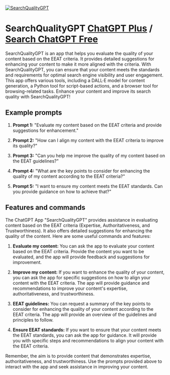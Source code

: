 
[![SearchQualityGPT](https://files.oaiusercontent.com/file-HERq1cH8oJg9yzvmQhmWtvRX?se=2123-10-16T06%3A18%3A50Z&sp=r&sv=2021-08-06&sr=b&rscc=max-age%3D31536000%2C%20immutable&rscd=attachment%3B%20filename%3Da33001f9-2272-4886-beae-30a087a1f309.png&sig=1oJ0y5/5NznjKz%2BpAmiE9l/jDZ4AxkfE2Rk5N8BCFoo%3D)](https://chat.openai.com/g/g-sUTYyc8J0-searchqualitygpt)

# SearchQualityGPT [ChatGPT Plus](https://chat.openai.com/g/g-sUTYyc8J0-searchqualitygpt) / [Search ChatGPT Free](https://gptcall.net/index.html#/?search=SearchQualityGPT)

SearchQualityGPT is an app that helps you evaluate the quality of your content based on the EEAT criteria. It provides detailed suggestions for enhancing your content to make it more aligned with the criteria. With SearchQualityGPT, you can ensure that your content meets the standards and requirements for optimal search engine visibility and user engagement. This app offers various tools, including a DALL·E model for content generation, a Python tool for script-based actions, and a browser tool for browsing-related tasks. Enhance your content and improve its search quality with SearchQualityGPT!

## Example prompts

1. **Prompt 1:** "Evaluate my content based on the EEAT criteria and provide suggestions for enhancement."

2. **Prompt 2:** "How can I align my content with the EEAT criteria to improve its quality?"

3. **Prompt 3:** "Can you help me improve the quality of my content based on the EEAT guidelines?"

4. **Prompt 4:** "What are the key points to consider for enhancing the quality of my content according to the EEAT criteria?"

5. **Prompt 5:** "I want to ensure my content meets the EEAT standards. Can you provide guidance on how to achieve that?"

## Features and commands

The ChatGPT App "SearchQualityGPT" provides assistance in evaluating content based on the EEAT criteria (Expertise, Authoritativeness, and Trustworthiness). It also offers detailed suggestions for enhancing the quality of the content. Here are some useful commands and features:

1. **Evaluate my content:** You can ask the app to evaluate your content based on the EEAT criteria. Provide the content you want to be evaluated, and the app will provide feedback and suggestions for improvement.

2. **Improve my content:** If you want to enhance the quality of your content, you can ask the app for specific suggestions on how to align your content with the EEAT criteria. The app will provide guidance and recommendations to improve your content's expertise, authoritativeness, and trustworthiness.

3. **EEAT guidelines:** You can request a summary of the key points to consider for enhancing the quality of your content according to the EEAT criteria. The app will provide an overview of the guidelines and principles to follow.

4. **Ensure EEAT standards:** If you want to ensure that your content meets the EEAT standards, you can ask the app for guidance. It will provide you with specific steps and recommendations to align your content with the EEAT criteria.

Remember, the aim is to provide content that demonstrates expertise, authoritativeness, and trustworthiness. Use the prompts provided above to interact with the app and seek assistance in improving your content.


